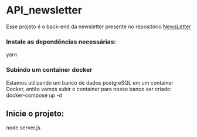 # API_newsletter
Esse projeto é o back-end da newsletter presente no repositório <a href="https://github.com/DiegoCiara/newsletter">NewsLetter</a>

### Instale as dependências necessárias:
yarn

### Subindo um container docker
Estamos utilizando um banco de dados postgreSQL em um container Docker, então vamos subir o container para nosso banco ser criado:
docker-compose up -d

## Inicie o projeto:
node server.js
